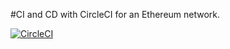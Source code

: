 #CI and CD with CircleCI for an Ethereum network.

[![CircleCI](https://circleci.com/gh/wbuchwalter/circleci-ethereum.svg?style=svg)](https://circleci.com/gh/wbuchwalter/circleci-ethereum)
